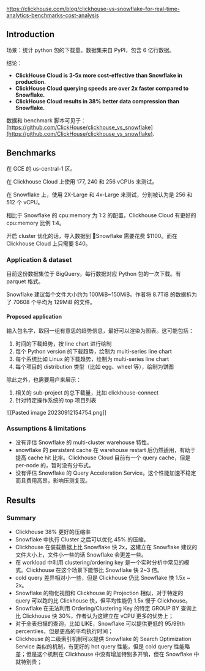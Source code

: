 https://clickhouse.com/blog/clickhouse-vs-snowflake-for-real-time-analytics-benchmarks-cost-analysis

## Introduction

场景：统计 python 包的下载量。数据集来自 PyPI，包含 6 亿行数据。

结论：

- **ClickHouse Cloud is 3-5x more cost-effective than Snowflake in production.**
- **ClickHouse Cloud querying speeds are over 2x faster compared to Snowflake.**
- **ClickHouse Cloud results in 38% better data compression than Snowflake.**

数据和 benchmark 脚本可见于：[https://github.com/ClickHouse/clickhouse_vs_snowflake](https://github.com/ClickHouse/clickhouse_vs_snowflake).

## Benchmarks

在 GCE 的 us-central-1 区。

在 Clickhouse Cloud 上使用 177, 240 和 256 vCPUs 来测试。

在 Snowflake 上，使用 2X-Large 和 4x-Large 来测试，分别被认为是 256 和 512 个 vCPU。

相比于 Snowflake 的 cpu:memory 为 1:2 的配置，Clickhouse Cloud 有更好的 cpu:memory 比例 1:4。

开启 cluster 优化的话，导入数据到 Snowflake 需要花费 $1100。而在 Clickhouse Cloud 上只需要 $40。

### Application & dataset

目前这份数据集位于 BigQuery。每行数据对应 Python 包的一次下载。有 parquet 格式。

Snowflake 建议每个文件大小约为 100MiB~150MiB。作者将 8.7TiB 的数据拆为了 70608 个平均为 129MiB 的文件。

#### Proposed application

输入包名字，取回一组有意思的趋势信息，最好可以渲染为图表。这可能包括：

1. 时间的下载趋势，按 line chart 进行绘制
2. 每个 Python version 的下载趋势，绘制为 multi-series line chart
3. 每个系统比如 Linux 的下载趋势，绘制为 multi-series line chart
4. 每个项目的 distribution 类型（比如 egg、wheel 等），绘制为饼图

除此之外，也需要用户来展示：

1. 相关的 sub-project 的总下载量，比如 clickhouse-connect
2. 针对特定操作系统的 top 项目列表

![[Pasted image 20230912154754.png]]

### Assumptions & limitations

- 没有评估 Snowflake 的 multi-cluster warehouse 特性。
- snowflake 的 persistent cache 在 warehouse restart 后仍然适用，有助于提高 cache hit 比率。Clickhouse Cloud 目前有一个 query cache，但是 per-node 的，暂时没有分布式。
- 没有评估 Snowflake 的 Query Acceleration Service。这个性能加速不稳定而且费用高昂，影响压测复现。

## Results

### Summary

- Clickhouse 38% 更好的压缩率
- Snowflake 中执行 Cluster 之后可以优化 45% 的压缩。
- Clickhouse 在装载数据上比 Snowflake 快 2x，这建立在 Snowflake 建议的文件大小上，文件小一些的话 Snowflake 会更差一些。
- 在 workload 中利用 clustering/ordering key 是一个实时分析中常见的模式。Clickhouse 在这个场景下能够比 Snowflake 快 2~3 倍。
- cold query 差异相对小一些，但是 Clickhouse 仍比 Snowflake 快 1.5x ~ 2x。
- Snowflake 的物化视图和 Clickhouse 的 Projection 相似，对于特定的 query 可以跑的比 Clickhouse 快，但平均性能仍 1.5x 慢于 Clickhouse。
- Snowflake 在无法利用 Ordering/Clustering Key 的特定 GROUP BY 查询上比 Clickhouse 快 30%，作者认为这建立在 vCPU 更多的优势上；
- 对于全表扫描的查询，比如 LIKE，Snowflake 可以提供更低的 95/99th percentiles，但是更高的平均执行时间；
- Clickhouse 的二级索引机制可以提供 Snowflake 的 Search Optimization Service 类似的机制，有更好的 hot query 性能，但是 cold query 性能略差；但是这个机制在 Clickhouse 中没有增加特别多开销，但在 Snowflake 中就特别贵；

